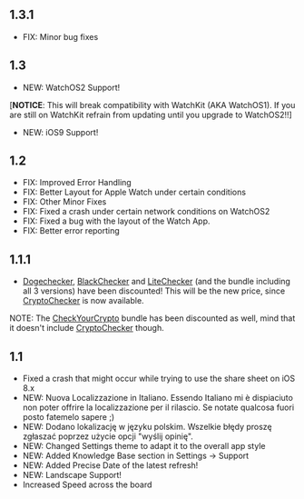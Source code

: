 
## 1.3.1

- FIX: Minor bug fixes

## 1.3

- NEW: WatchOS2 Support! 

[**NOTICE**: This will break compatibility with WatchKit (AKA WatchOS1). If you are still on WatchKit refrain from updating until you upgrade to WatchOS2!!]

- NEW: iOS9 Support!

## 1.2

- FIX: Improved Error Handling
- FIX: Better Layout for Apple Watch under certain conditions
- FIX: Other Minor Fixes
- FIX: Fixed a crash under certain network conditions on WatchOS2
- FIX: Fixed a bug with the layout of the Watch App.
- FIX: Better error reporting

## 1.1.1

- [Dogechecker][0], [BlackChecker][1] and [LiteChecker][2] (and the bundle including all 3 versions) have been discounted! This will be the new price, since [CryptoChecker][3] is now available.

NOTE: The [CheckYourCrypto][4] bundle has been discounted as well, mind that it doesn't include [CryptoChecker][3] though.

## 1.1

* Fixed a crash that might occur while trying to use the share sheet on iOS 8.x
* NEW: Nuova Localizzazione in Italiano. Essendo Italiano mi è dispiaciuto non poter offrire la localizzazione per il rilascio. Se notate qualcosa fuori posto fatemelo sapere ;)
* NEW: Dodano lokalizację w języku polskim. Wszelkie błędy proszę zgłaszać poprzez użycie opcji "wyślij opinię".
* NEW: Changed Settings theme to adapt it to the overall app style
* NEW: Added Knowledge Base section in Settings -\> Support
* NEW: Added Precise Date of the latest refresh!
* NEW: Landscape Support!
* Increased Speed across the board

[0]: https://itunes.apple.com/us/app/dogechecker-dogecoin-price/id1011904433?ls=1&mt=8?&at=1010lHG
[1]: https://itunes.apple.com/pl/app/blackchecker-blackcoin-price/id1012356346?&at=1010lHG?mt=8
[2]: https://itunes.apple.com/pl/app/litechecker-litecoin-price/id1012346934?&at=1010lHG?mt=8
[3]: https://itunes.apple.com/us/app/cryptochecker/id1042715907?ls=1&mt=8?&at=1010lHG
[4]: https://itunes.apple.com/pl/app-bundle/check-your-crypto-dogecoin/id1021098263?&at=1010lHG?mt=8per